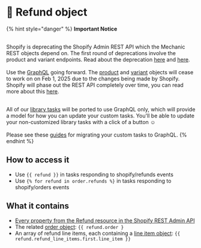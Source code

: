 # 🚫 Refund object

{% hint style="danger" %}
**Important Notice**

\
Shopify is deprecating the Shopify Admin REST API which the Mechanic REST objects depend on. The first round of deprecations involve the product and variant endpoints. Read about the deprecation  [here](https://shopify.dev/docs/apps/build/graphql/migrate/new-product-model#whats-changing) and [here](https://shopify.dev/docs/apps/build/graphql/migrate).\
\
Use the [GraphQL](../../../../core/actions/shopify.md#graphql) going forward. The [product](product.md) and [variant](variant.md) objects will cease to work on on Feb 1, 2025 due to the changes being made by Shopify. Shopify will phase out the REST API completely over time, you can read more about this [here](https://shopify.dev/docs/apps/build/graphql/migrate).

\
All of our [library tasks](https://tasks.mechanic.dev/) will be ported to use GraphQL only, which will provide a model for how you can update your custom tasks. You'll be able to update your non-customized library tasks with a click of a button :relaxed:\
\
Please see these [guides](../../../../resources/converting-tasks-from-shopify-rest-to-graphql/) for migrating your custom tasks to GraphQL.
{% endhint %}

## How to access it

* Use `{{ refund }}`  in tasks responding to shopify/refunds events
* Use `{% for refund in order.refunds %}`  in tasks responding to shopify/orders events

## What it contains

* [Every property from the Refund resource in the Shopify REST Admin API](https://shopify.dev/docs/admin-api/rest/reference/orders/refund#properties)
* The related [order object](order.md): `{{ refund.order }`&#x20;
* An array of refund line items, each containing a [line item object](line-item.md): `{{ refund.refund_line_items.first.line_item }}`
